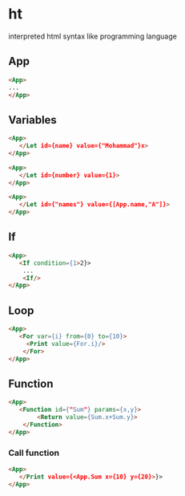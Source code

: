 # ht

interpreted html syntax like programming language

## App

```html
<App>
...
</App>
```

## Variables

```html
<App>
   </Let id={name} value={"Mohammad"}x>
</App>
```

```html
<App>
   </Let id={number} value={1}>
</App>
```

```html
<App>
   </Let id={"names"} value={[App.name,"A"]}>
</App>
```

## If

```html
<App>
   <If condition={1>2}>
    ...
    <If/>
</App>
```

## Loop

```html
<App>
   <For var={i} from={0} to={10}>
     <Print value={For.i}/>
    </For>
</App>
```

## Function

```html
<App>
   <Function id={"Sum"} params={x,y}>
        <Return value={Sum.x+Sum.y}>
    </Function>
</App>
```

### Call function

```html
<App>
   </Print value={<App.Sum x={10} y={20}>}>
</App>
```
